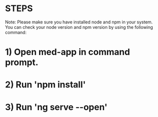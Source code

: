 # STEPS

Note: Please make sure you have installed node and npm in your system. You can check your node version and npm version by using the following command:

# 1) Open med-app in command prompt.

# 2) Run 'npm install'

# 3) Run 'ng serve --open'
